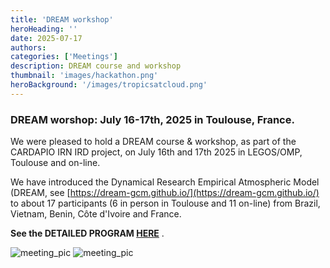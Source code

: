 ```yaml
---
title: 'DREAM workshop'
heroHeading: ''
date: 2025-07-17
authors:
categories: ['Meetings']
description: DREAM course and workshop
thumbnail: 'images/hackathon.png'
heroBackground: '/images/tropicsatcloud.png'
---
```




### DREAM worshop: July 16-17th, 2025 in Toulouse, France.

We were pleased to hold a DREAM course & workshop, as part of the CARDAPIO IRN IRD project, on July 16th and 17th 2025 in LEGOS/OMP, Toulouse and on-line.

We have introduced the Dynamical Research Empirical Atmospheric Model (DREAM, see [https://dream-gcm.github.io/](https://dream-gcm.github.io/) to about 17 participants (6 in person in Toulouse and  11 on-line) from Brazil, Vietnam, Benin, Côte d'Ivoire and France. 


**See the DETAILED PROGRAM [HERE](/images/2025-DREAMworkshop-prog-v1.pdf)** 
.


![meeting_pic](/images/workshop_toulouseparticipants.png)
![meeting_pic](/images/workshop_onlineparticipants.png)


